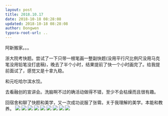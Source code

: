 ```yaml
---
layout: post
title: 2018.10.17
date: 2018-10-18 08:28:08
updated: 2018-10-18 08:28:08
author: Dongwen
typora-root-url: ..
---
```




阿新搬家。。。

浙大院考快题。尝试了一下只带一根笔画一整副快题(没用平行尺比例尺没用马克笔没用铅笔没打底稿)，晚去了半个小时，结果提前了快一个小时画完了。给我提前面试了，感觉又是十拿九稳。

和元吃哈尔滨水饺。

去看融创的宣讲会。洗脑啊不过的确活动做得不错，至少不会枯燥而且很有趣。

回宿舍和聊了快题和美学，又一次成功说服了张霄。关于我理解的美学。本能和教养。         ![](/img/in-post/x54865457.jpg)
![](/img/in-post/x54865452.jpg)
![](/img/in-post/x54865453.jpg)
![](/img/in-post/x54865454.jpg)
![](/img/in-post/x54865456.jpg)
![](/img/in-post/x54865455.jpg)
![](/img/in-post/x54865459.jpg)
![](/img/in-post/x54865458.jpg)
![](/img/in-post/x54865451.jpg)
